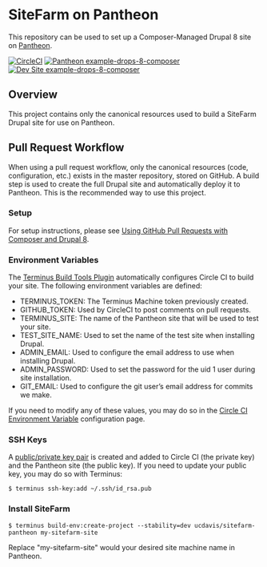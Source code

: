 # SiteFarm on Pantheon

This repository can be used to set up a Composer-Managed Drupal 8 site on [Pantheon](https://pantheon.io).

[![CircleCI](https://circleci.com/gh/pantheon-systems/example-drops-8-composer.svg?style=shield)](https://circleci.com/gh/pantheon-systems/example-drops-8-composer)
[![Pantheon example-drops-8-composer](https://img.shields.io/badge/dashboard-drops_8-yellow.svg)](https://dashboard.pantheon.io/sites/c401fd14-f745-4e51-9af2-f30b45146a0c#dev/code) 
[![Dev Site example-drops-8-composer](https://img.shields.io/badge/site-drops_8-blue.svg)](http://dev-example-drops-8-composer.pantheonsite.io/)

## Overview

This project contains only the canonical resources used to build a SiteFarm Drupal site for use on Pantheon. 

## Pull Request Workflow

When using a pull request workflow, only the canonical resources (code, configuration, etc.) exists in the master repository, stored on GitHub. A build step is used to create the full Drupal site and automatically deploy it to Pantheon. This is the recommended way to use this project.

### Setup

For setup instructions, please see [Using GitHub Pull Requests with Composer and Drupal 8](https://pantheon.io/docs/guides/github-pull-requests/).

### Environment Variables

The [Terminus Build Tools Plugin](https://github.com/pantheon-systems/terminus-build-tools-plugin) automatically configures Circle CI to build your site. The following environment variables are defined:

- TERMINUS_TOKEN: The Terminus Machine token previously created.
- GITHUB_TOKEN: Used by CircleCI to post comments on pull requests.
- TERMINUS_SITE: The name of the Pantheon site that will be used to test your site.
- TEST_SITE_NAME: Used to set the name of the test  site when installing Drupal.
- ADMIN_EMAIL: Used to configure the email address to use when installing Drupal.
- ADMIN_PASSWORD: Used to set the password for the uid 1 user during site installation.
- GIT_EMAIL: Used to configure the git user’s email address for commits we make.

If you need to modify any of these values, you may do so in the [Circle CI Environment Variable](https://circleci.com/docs/1.0/environment-variables/) configuration page.

### SSH Keys

A [public/private key pair](https://pantheon.io/docs/ssh-keys/) is created and added to Circle CI (the private key) and the Pantheon site (the public key). If you need to update your public key, you may do so with Terminus:
```
$ terminus ssh-key:add ~/.ssh/id_rsa.pub
```

### Install SiteFarm
```
$ terminus build-env:create-project --stability=dev ucdavis/sitefarm-pantheon my-sitefarm-site
```
Replace "my-sitefarm-site" would your desired site machine name in Pantheon.